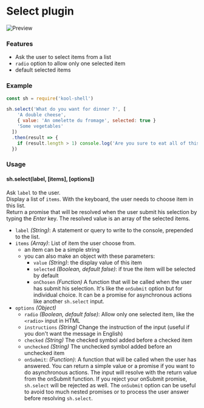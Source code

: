 # Select plugin

![Preview](https://github.com/pqml/kool-shell/raw/master/assets/preview.gif)

### Features
  * Ask the user to select items from a list
  * `radio` option to allow only one selected item
  * default selected items

### Example
```javascript
const sh = require('kool-shell')

sh.select('What do you want for dinner ?', [
    'A double cheese',
    { value: 'An omelette du fromage', selected: true }
    'Some vegetables'
  ])
  .then(result => {
    if (result.length > 1) console.log('Are you sure to eat all of this?')
  })
```

### Usage

#### sh.select(label, [items], [options])
Ask `label` to the user. <br>
Display a list of `items`. With the keyboard, the user needs to choose item in this list. <br>
Return a promise that will be resolved when the user submit his selection by typing the _Enter_ key. The resolved value is an array of the selected items.

* `label` _(String)_: A statement or query to write to the console, prepended to the list.
* `items` _(Array)_: List of item the user choose from.
    - an item can be a simple string
    - you can also make an object with these parameters:
      +  `value` _(String)_: the display value of this item
      +  `selected` _(Boolean, default false)_: if true the item will be selected by default
      +  `onChosen` _(Function)_ A function that will be called when the user has submit his selection. It's like the `onSubmit` option but for individual choice. It can be a promise for asynchronous actions like another `sh.select` input.
* `options` _(Object)_
    - `radio` _(Boolean, default false)_: Allow only one selected item, like the `<radio>` input in HTML
    - `instructions` _(String)_ Change the instruction of the input (useful if you don't want the message in English)
    - `checked` _(String)_ The checked symbol added before a checked item
    - `unchecked` _(String)_ The unchecked symbol added before an unchecked item
    - `onSubmit`: _(Function)_: A function that will be called when the user has answered. You can return a simple value or a promise if you want to do asynchronous actions. The input will resolve with the return value from the onSubmit function. If you reject your onSubmit promise, `sh.select` will be rejected as well. The `onSubmit` option can be useful to avoid too much nested promises or to process the user answer before resolving `sh.select`.
